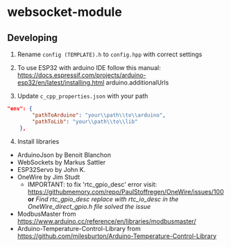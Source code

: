 # websocket-module

## Developing

1. Rename `config (TEMPLATE).h` to `config.hpp` with correct settings

2. To use ESP32 with arduino IDE follow this manual:
   https://docs.espressif.com/projects/arduino-esp32/en/latest/installing.html
   arduino.additionalUrls

3. Update `c_cpp_properties.json` with your path

```json
"env": {
        "pathToArduino": "your\\path\\to\\arduino",
        "pathToLib": "your\\path\\to\\lib"
    },
```

4. Install libraries

- ArduinoJson by Benoit Blanchon
- WebSockets by Markus Sattler
- ESP32Servo by John K.
- OneWire by Jim Studt
  - IMPORTANT: to fix 'rtc_gpio_desc' error visit: https://githubmemory.com/repo/PaulStoffregen/OneWire/issues/100
    **or** *Find rtc_gpio_desc replace with rtc_io_desc in the OneWire_direct_gpio.h file solved the issue*
- ModbusMaster from https://www.arduino.cc/reference/en/libraries/modbusmaster/
- Arduino-Temperature-Control-Library from https://github.com/milesburton/Arduino-Temperature-Control-Library
